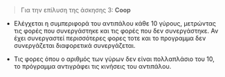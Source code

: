 > Για την επίλυση της άσκησης 3: **Coop** 

* Ελέγχεται η συμπεριφορά του αντιπάλου κάθε 10 γύρους, μετρώντας τις φορές που συνεργάστηκε και τις φορές που δεν συνεργάστηκε. Αν έχει συνεργαστεί περισσότερες φορες τοτε και το προγραμμα δεν συνεργάζεται διαφορετικά  συνεργάζεται.

* Τις φορες όπου ο αριθμός των γύρων δεν είναι πολλαπλάσιο του 10, το πρόγραμμα αντιγράφει τις κινήσεις του αντιπάλου.